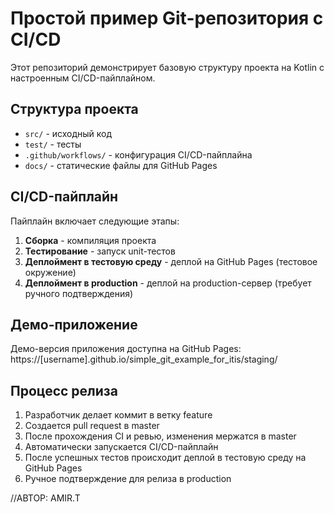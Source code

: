 # Простой пример Git-репозитория с CI/CD

Этот репозиторий демонстрирует базовую структуру проекта на Kotlin с настроенным CI/CD-пайплайном.

## Структура проекта
- `src/` - исходный код
- `test/` - тесты
- `.github/workflows/` - конфигурация CI/CD-пайплайна
- `docs/` - статические файлы для GitHub Pages

## CI/CD-пайплайн
Пайплайн включает следующие этапы:
1. **Сборка** - компиляция проекта
2. **Тестирование** - запуск unit-тестов
3. **Деплоймент в тестовую среду** - деплой на GitHub Pages (тестовое окружение)
4. **Деплоймент в production** - деплой на production-сервер (требует ручного подтверждения)

## Демо-приложение
Демо-версия приложения доступна на GitHub Pages:
https://[username].github.io/simple_git_example_for_itis/staging/

## Процесс релиза
1. Разработчик делает коммит в ветку feature
2. Создается pull request в master
3. После прохождения CI и ревью, изменения мержатся в master
4. Автоматически запускается CI/CD-пайплайн
5. После успешных тестов происходит деплой в тестовую среду на GitHub Pages
6. Ручное подтверждение для релиза в production



//АВТОР: AMIR.T
